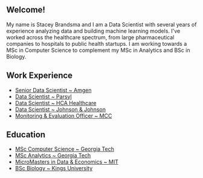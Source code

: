 ## Welcome!

My name is Stacey Brandsma and I am a Data Scientist with several
years of experience analyzing data and building machine learning
models.  I've worked across the healthcare spectrum, from large
pharmaceutical companies to hospitals to public health startups.  I
am working towards a MSc in Computer Science to complement my MSc in
Analytics and BSc in Biology.  

## Work Experience
- [Senior Data Scientist ~ Amgen](./sds-amgen.md)
- [Data Scientist ~ Parsyl](./ds-parsyl.md)
- [Data Scientist ~ HCA Healthcare](./ds-hca.md)
- [Data Scientist ~ Johnson & Johnson](./ds-jj.md)
- [Monitoring & Evaluation Officer ~ MCC](./me-mcc.md)

## Education
- [MSc Computer Science ~ Georgia Tech](./omscs.md)
- [MSc Analytics ~ Georgia Tech](./omsa.md)
- [MicroMasters in Data & Economics ~ MIT](./dedp.md)
- [BSc Biology ~ Kings University](./bsc.md)
